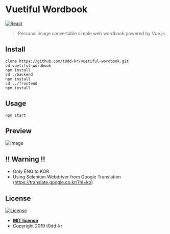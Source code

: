 # Vuetiful Wordbook

[![React](https://img.shields.io/badge/vue--cli-3.7.0-brightgreen.svg?logo=Vue)](https://vuejs.org/)

> Personal image convertable simple web wordbook powered by Vue.js

## Install

```
clone https://github.com/t0dd-kr/vuetiful-wordbook.git
cd vuetiful-wordbook
npm install
cd ./backend
npm install
cd ../frontend
npm install
```

## Usage

```
npm start
```

## Preview

![image](https://user-images.githubusercontent.com/28590190/60907211-f97bda00-a2b3-11e9-9f0b-50fd30ddbb21.png)


## !! Warning !!

- Only ENG to KOR
- Using Selenium Webdriver from Google Translation (https://translate.google.co.kr/?hl=ko)

## License

[![License](http://img.shields.io/:license-mit-blue.svg?style=flat-square)](http://badges.mit-license.org)

- **[MIT license](http://opensource.org/licenses/mit-license.php)**
- Copyright 2019 t0dd-kr
